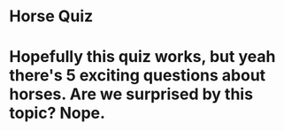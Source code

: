 # Horse Quiz

# Hopefully this quiz works, but yeah there's 5 exciting questions about horses. Are we surprised by this topic? Nope.

